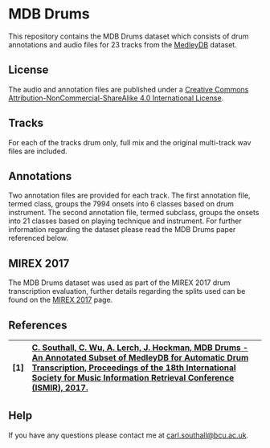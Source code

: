 # MDB Drums 

This repository contains the MDB Drums dataset which consists of drum annotations and audio files for 23 tracks from the [MedleyDB](http://medleydb.weebly.com/) dataset.

## License

The audio and annotation files are published under a [Creative Commons Attribution-NonCommercial-ShareAlike 4.0 International License](https://creativecommons.org/licenses/by-nc-sa/4.0/).

## Tracks

For each of the tracks drum only, full mix and the original multi-track wav files are included.

## Annotations

Two annotation files are provided for each track. The first annotation file, termed class, groups the 7994 onsets into 6 classes based on drum instrument. The second annotation file, termed subclass, groups the onsets into 21 classes based on playing technique and instrument. For further information regarding the dataset please read the MDB Drums paper referenced below.


## MIREX 2017

The MDB Drums dataset was used as part of the MIREX 2017 drum transcription evaluation, further details regarding the splits used can be found on the [MIREX 2017](https://github.com/CarlSouthall/MDBDrums/blob/master/MIREX2017.md) page. 

## References


| **[1]** |                  **[C. Southall, C. Wu, A. Lerch, J. Hockman, MDB Drums - An Annotated Subset of MedleyDB for Automatic Drum Transcription, Proceedings of the 18th International Society for Music Information Retrieval Conference (ISMIR), 2017.](https://carlsouthall.files.wordpress.com/2017/12/ismir2017mdbdrums.pdf)**|
| :---- | :--- |

## Help

If you have any questions please contact me at carl.southall@bcu.ac.uk.





